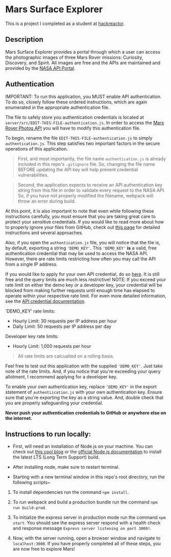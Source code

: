 # Mars Surface Explorer

This is a project I completed as a student at [hackreactor](http://hackreactor.com).

## Description

Mars Surface Explorer provides a portal through which a user can access the photographic images of three Mars Rover missions: Curiosity, Discovery, and Spirit. All images are free and the APIs are maintained and provided by the [NASA API Portal](https://api.nasa.gov/).

## Authentication

IMPORTANT: To run this application, you MUST enable API authentication. To do so, closely follow these ordered instructions, which are again enumerated in the appropriate authentication file.

The file to safely store you authentication credentials is located at ```server/src/EDIT-THIS-FILE-authentication.js```. In order to access the [Mars Rover Photos API](https://data.nasa.gov/Space-Science/Mars-Rover-Photos-API/929k-jizu) you will have to modify this authentication file.

To begin, rename the file ```EDIT-THIS-FILE-authentication.js``` to simply ```authentication.js```. This step satisfies two important factors in the secure operations of this application.

> First, and most importantly, the file name ```authentication.js``` is already included in this repo's ```.gitignore``` file. So, changing the file name BEFORE updating the API key will help prevent credential vulnerabilities.

> Second, the application expects to receive an API authentication key string from this file in order to validate every request to the NASA API. So, if you have not properly modified the filename, webpack will throw an error during build.

At this point, it is also important to note that even while following these instructions carefully, you must ensure that you are taking great care to protect your sensitive credentials. If you would like to read more about how to properly ignore your files from GitHub, check out [this page](https://help.github.com/en/github/using-git/ignoring-files) for detailed instructions and several approaches.

Also, if you open the ```authentication.js``` file, you will notice that the file is, by default, exporting a string ```'DEMO_KEY'```. This ```'DEMO_KEY'``` **is** a valid, free authentication credential that may be used to access the NASA API. However, there are rate limits restricting how often you may call the API from a single IP address.

If you would like to apply for your own API credential, do so [here](https://api.nasa.gov/index.html). It is still free and the query limits are much less restrictive! NOTE: If you exceed your rate limit on either the demo key *or* a developer key, your credential will be blocked from making further requests until enough time has elapsed to operate within your respective rate limit. For even more detailed information, see the [API credential documentation](https://api.nasa.gov/index.html).

'DEMO_KEY' rate limits:
- Hourly Limit: 30 requests per IP address per hour
- Daily Limit: 50 requests per IP address per day

Developer key rate limits:
- Hourly Limit: 1,000 requests per hour

> All rate limits are calcualted on a rolling basis.

Feel free to test out this application with the supplied ```'DEMO_KEY'```. Just take note of the rate limits. And, if you notice that you're exceeding your query allotment, I recommend applying for a developer key.

To enable your own authentication key, replace ```'DEMO_KEY'``` in the export statement of ```authentiication.js``` with your own authentication key. Ensure sure that you're exporting the key as a string value. And, double check that you are properly safeguarding your credential.

**Never push your authentication credentials to GitHub or anywhere else on the internet.**

## Instructions to run locally:

- First, will need an installation of Node.js on your machine. You can check out [this cool blog](https://www.taniarascia.com/how-to-install-and-use-node-js-and-npm-mac-and-windows/) or the [official Node.js documentation](https://nodejs.org/en/) to install the latest LTS (Long Term Support) build.

- After installing node, make sure to restart terminal.

- Starting with a new terminal window in this repo's root directory, run the following scripts~

1. To install dependencies run the command ```npm install```.

2. To run webpack and build a production bundle run the command ```npm run build-prod```.

3. To initialize the express server in production mode run the command ```npm start```. You should see the express server respond with a health check and response message ```Express server listening on port 3000!```.

4. Now, with the server running, open a browser window and navigate to ```localhost:3000```. If you have properly completed all of these steps, you are now free to explore Mars!